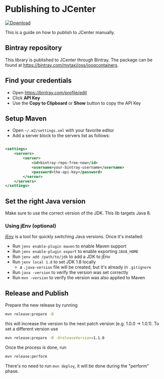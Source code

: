 # Publishing to JCenter

[ ![Download](https://api.bintray.com/packages/mytaxi/oss/jooqcontainers/images/download.svg) ](https://bintray.com/mytaxi/oss/jooqcontainers/_latestVersion)

This is a guide on how to publish to JCenter manually.

## Bintray repository

This library is published to JCenter through Bintray. The package can be found
at https://bintray.com/mytaxi/oss/jooqcontainers.

## Find your credentials

- Open https://bintray.com/profile/edit
- Click **API Key**
- Use the **Copy to Clipboard** or **Show** button to copy the API Key

## Setup Maven

- Open `~/.m2/settings.xml` with your favorite editor
- Add a server block to the servers list as follows:

```xml

<settings>
    <servers>
        <server>
            <id>bintray-repo-free-now</id>
            <username>your-bintray-username</username>
            <password>the-api-key</password>
        </server>
    </servers>
</settings>
```

## Set the right Java version

Make sure to use the correct version of the JDK. This lib targets Java 8.

### Using jEnv (optional)

[jEnv](https://www.jenv.be/) is a tool for quickly switching Java versions. Once it's installed:

- Run `jenv enable-plugin maven` to enable Maven support
- Run `jenv enable-plugin export` to enable exporting `JAVA_HOME`
- Run `jenv add /path/to/jdk` to add a JDK to jEnv
- Run `jenv local 1.8` to set JDK 1.8 locally
    - a `.java-version` file will be created, but it's already in `.gitignore`
- Run `java -version` to verify the version was set correctly
- Run `mvn -version` to verify the version was also applied to Maven

## Release and Publish

Prepare the new release by running

```sh
mvn release:prepare -B
```

this will increase the version to the next patch version (e.g. 1.0.0 -> 1.0.1). To set a different version use

```sh
mvn release:prepare -B -DreleaseVersion=1.1.0
```

Once the process is done, run

```sh
mvn release:perform
```

There's no need to run `mvn deploy`, it will be done during the "perform" phase.